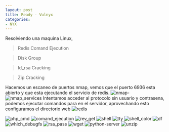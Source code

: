 ```yaml
---
layout: post
title: Ready - Vulnyx
categories:
- NYX
---
```


Resolviendo una maquina Linux, 

> Redis Comand Ejecution

> Disk Group

> Id_rsa Cracking

> Zip Cracking

Hacemos un escaneo de puertos nmap, vemos que el puerto 6936 esta abierto y que esta ejecutando el servicio de redis.
![nmap-](https://github.com/user-attachments/assets/f1ddc242-1986-4bf8-8396-37f8fc30406f)
![nmap_services](https://github.com/user-attachments/assets/92975e97-ffc6-4e82-ba25-dd8e5a8a3198)
Intentamos acceder al protocolo sin usuario y contrasena, podemos ejecutar comandos para en el servidor, aprovechando esto configuramos el directorio web 
![redis](https://github.com/user-attachments/assets/cfb4374c-dddf-4fdb-9460-4687305a5ce2)

![php_cmd](https://github.com/user-attachments/assets/b0849eef-2a91-46d0-acbf-98bd79ccfb11)
![comand_ejecution](https://github.com/user-attachments/assets/adbb056a-b4f9-4c81-8772-b55b3b0740da)
![rev_get](https://github.com/user-attachments/assets/16e0b498-f057-4b66-9861-ef58a185d307)
![shell](https://github.com/user-attachments/assets/76646e8d-ff87-4b65-abff-7de39843dc87)
![tty](https://github.com/user-attachments/assets/d14a01e5-9293-4097-8a1b-be3b1d275a9c)
![shell_color](https://github.com/user-attachments/assets/27650fba-e550-4f10-a73e-0c707d7078b5)
![df](https://github.com/user-attachments/assets/3df2a371-d03a-4c04-8fd3-1e58c1b3fd60)
![which_debugfs](https://github.com/user-attachments/assets/ef04c630-f9cc-4085-bfc5-b405b414d028)
![rsa_pass](https://github.com/user-attachments/assets/ba69038f-0ee6-4f17-9599-ca02d7680419)
![wget](https://github.com/user-attachments/assets/93319e02-edcc-47b0-8003-d5a911e0bd66)
![python-server](https://github.com/user-attachments/assets/5cb7d651-bb53-4c6f-ae6a-f7f1016ab419)
![unzip](https://github.com/user-attachments/assets/bd047a8d-10d0-4218-a147-820d5cc7af5c)







